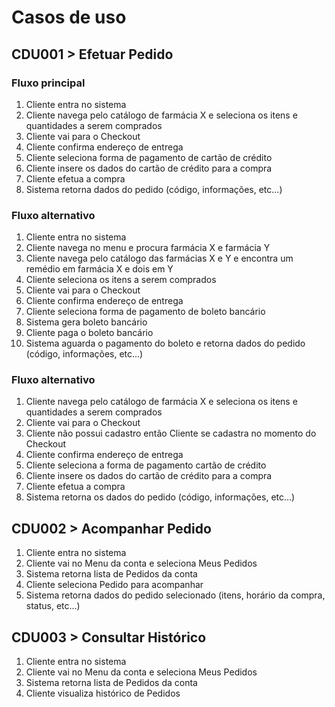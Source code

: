 # Casos de uso

## CDU001 > Efetuar Pedido

### Fluxo principal

1. Cliente entra no sistema
2. Cliente navega pelo catálogo de farmácia X e seleciona os itens e quantidades a serem comprados 
3. Cliente vai para o Checkout
4. Cliente confirma endereço de entrega
5. Cliente seleciona forma de pagamento de cartão de crédito
6. Cliente insere os dados do cartão de crédito para a compra
7. Cliente efetua a compra
8. Sistema retorna dados do pedido (código, informações, etc...)

  ### Fluxo alternativo 

1. Cliente entra no sistema
2. Cliente navega no menu e procura farmácia X e farmácia Y
3. Cliente navega pelo catálogo das farmácias X e Y e encontra um remédio em farmácia X e dois em Y
4. Cliente seleciona os itens a serem comprados
5. Cliente vai para o Checkout
6. Cliente confirma endereço de entrega
7. Cliente seleciona forma de pagamento de boleto bancário
8. Sistema gera boleto bancário
9. Cliente paga o boleto bancário
10. Sistema aguarda o pagamento do boleto e retorna dados do pedido (código, informações, etc...)

  ### Fluxo alternativo

1. Cliente navega pelo catálogo de farmácia X e seleciona os itens e quantidades a serem comprados
2. Cliente vai para o Checkout
3. Cliente não possui cadastro então Cliente se cadastra no momento do Checkout
4. Cliente confirma endereço de entrega
5. Cliente seleciona a forma de pagamento cartão de crédito
6. Cliente insere os dados do cartão de crédito para a compra
7. Cliente efetua a compra
8. Sistema retorna os dados do pedido (código, informações, etc...)


## CDU002 > Acompanhar Pedido

1. Cliente entra no sistema
2. Cliente vai no Menu da conta e seleciona Meus Pedidos 
3. Sistema retorna lista de Pedidos da conta
4. Cliente seleciona Pedido para acompanhar
5. Sistema retorna dados do pedido selecionado (itens, horário da compra, status, etc...)

## CDU003 > Consultar Histórico

1. Cliente entra no sistema
2. Cliente vai no Menu da conta e seleciona Meus Pedidos
3. Sistema retorna lista de Pedidos da conta 
4. Cliente visualiza histórico de Pedidos 
